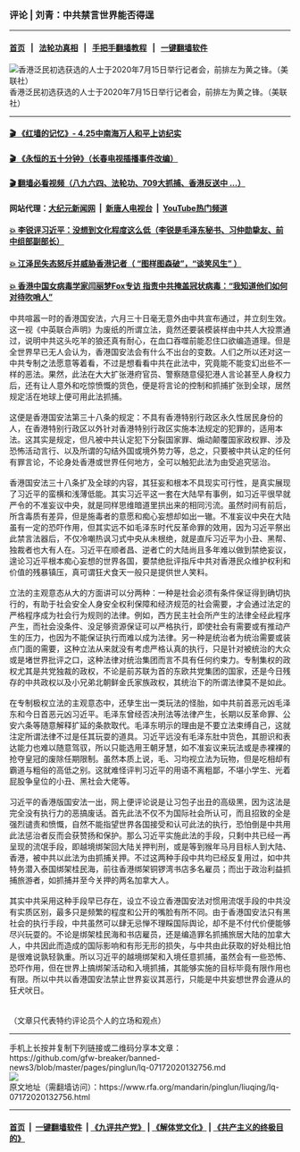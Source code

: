 ### 评论 | 刘青：中共禁言世界能否得逞 
------------------------

#### [首页](https://github.com/gfw-breaker/banned-news3/blob/master/README.md) &nbsp;&nbsp;|&nbsp;&nbsp; [法轮功真相](https://github.com/begood0513/basic/blob/master/README.md)  &nbsp;&nbsp;|&nbsp;&nbsp; [手把手翻墙教程](https://github.com/gfw-breaker/guides/wiki)  &nbsp;&nbsp;|&nbsp;&nbsp; [一键翻墙软件](https://github.com/gfw-breaker/nogfw/blob/master/README.md)  



<div id="headerimg">
 <img alt="香港泛民初选获选的人士于2020年7月15日举行记者会，前排左为黄之锋。（美联社）" src="https://www.rfa.org/mandarin/pinglun/liuqing/lq-07172020132756.html/AP_20197313649523.jpg/@@images/3fb10f10-1193-44ec-bb1c-f7e7562542a4.jpeg" title="香港泛民初选获选的人士于2020年7月15日举行记者会，前排左为黄之锋。（美联社）"/>
 <div id="headerimgcontents">
  <div id="headerimgcaption">
   <span>
    香港泛民初选获选的人士于2020年7月15日举行记者会，前排左为黄之锋。（美联社）
   </span>
   <!-- zoomattribute -->
  </div>
  <!-- headerimgcaption -->
 </div>
 <!-- headerimagecontents -->
</div>

<hr/>


#### [ 🎬  《红墙的记忆》- 4.25中南海万人和平上访纪实](http://141.164.39.94:10000/videos/legend/425.html)

#### [ 🎬  《永恒的五十分钟》（长春电视插播事件改编） ](http://141.164.39.94:10000/videos/news/ComingForYou-2.html)

#### [ 🎬  翻墙必看视频（八九六四、法轮功、709大抓捕、香港反送中 ...）](https://github.com/gfw-breaker/links/blob/master/banned.md)

#### 网站代理：[大纪元新闻网](http://167.172.10.89:10080/gb/) &nbsp;|&nbsp; [新唐人电视台](http://167.172.10.89:8808/gb/) &nbsp;|&nbsp; [YouTube热门频道](http://158.247.203.241/youtube.html)

#### [ 💥 李锐评习近平：没想到文化程度这么低（李锐是毛泽东秘书、习仲勋挚友、前中组部副部长）](http://141.164.39.94:10000/videos/res/Communist/lirui-xi.html)

#### [ 💥 江泽民失态怒斥并威胁香港记者（ “图样图森破”，“谈笑风生” ）](http://141.164.39.94:10000/videos/res/realjzm/naive.html)

#### [ 💥 香港中国女病毒学家闫丽梦Fox专访 指责中共掩盖冠状病毒：“我知道他们如何对待吹哨人”](http://141.164.39.94:10000/videos/corona/yan.html)

<div id="storytext">
 <div>
  <div class="slot_header">
  </div>
 </div>
 <p>
  中共喧嚣一时的香港国安法，六月三十日毫无意外由中共宣布通过，并立刻生效。这一视《中英联合声明》为废纸的所谓立法，竟然还要装模装样由中共人大投票通过，说明中共这头吃羊的狼还真有耐心，在血口吞噬前能忍住口欲编造道理。但是全世界早已无人会认为，香港国安法会有什么不出台的变数。人们之所以还对这一中共专制之法愿意等着看，不过是想看看中共在此法中，究竟能不能变幻出些不一样的恶法。果然，此法在大大扩张港府官员、警察随意侵犯港人言论甚至人身权力后，还有让人意外和吃惊愤慨的货色，便是将言论的控制和抓捕扩张到全球，居然规定活在地球上便可用此法抓捕。
  <br/>
  <br/>
  这便是香港国安法第三十八条的规定：不具有香港特别行政区永久性居民身份的人，在香港特别行政区以外针对香港特别行政区实施本法规定的犯罪的，适用本法。这其实是规定，但凡被中共认定犯下分裂国家罪、煽动颠覆国家政权罪、涉及恐怖活动言行、以及所谓的勾结外国或境外势力等，总之，只要被中共认定的任何有罪言论，不论身处香港或世界任何地方，全可以触犯此法为由受追究惩治。
  <br/>
  <br/>
  香港国安法三十八条扩及全球的内容，其狂妄和根本不具现实可行性，是真实展现了习近平的蛮横和浅薄低能。其实习近平这一套在大陆早有事例，如习近平很早就严令的不准妄议中央，就是同样思维暗道里拱出来的相同污流。虽然时间有前后，所含毒质有差异，但是施毒者的意愿和痴心妄想却如出一辙。不准妄议中央在大陆虽有一定的恐吓作用，但其实远不如毛泽东时代反革命罪的效用，因为习近平祭出此禁言法器后，不仅冷嘲热讽习式中央从未根绝，就是直斥习近平为小丑、黑帮、独裁者也大有人在。习近平在顺者昌、逆者亡的大陆尚且多年难以做到禁绝妄议，遑论习近平根本痴心妄想的世界各国，要禁绝批评指斥中共对香港民众维护权利和价值的残暴镇压，真可谓狂犬食天一般只是提供世人笑料。
  <br/>
  <br/>
  立法的主观意态从大的方面讲可以分两种：一种是社会必须有条件保证得到确切执行的，有助于社会安全人身安全权利保障和经济规范的社会需要，才会通过法定的严格程序成为社会行为规则的法律。例如，西方民主社会所产生的法律全经此程序产生，而社会没条件、没足够资源保证可以严格执行，即使社会有需要或有推动产生的压力，也因为不能保证执行而难以成为法律。另一种是统治者为统治需要或装点门面的需要，这种立法从来就没有考虑严格认真的执行，只是针对被统治的大众或是堵世界批评之口，这种法律对统治集团而言不具有任何约束力。专制集权的政权尤其是共党独裁的政权，不论是前苏联为首的东欧共党集团的国家，还是今日残存的中共政权以及小兄弟北朝鲜金氏家族政权，其统治下的所谓法律莫不是如此。
  <br/>
  <br/>
  在专制极权立法的主观意态中，还孳生出一类玩法的怪胎，如中共前首恶元凶毛泽东和今日首恶元凶习近平。毛泽东曾经否决刑法等法律产生，长期以反革命罪、公安六条等随意解释扩延的条款取代。毛泽东明示的理由是不要立法束缚自己，这就注定所谓法律不过是任其玩耍的道具。习近平远没有毛泽东肚中货色，其胆识和表达能力也难以随意驾驭，所以只能选用王朝牙慧，如不准妄议来玩法或是赤裸裸的抢夺皇冠的废除任期限制。虽然本质上说，毛、习均视立法为玩物，但是吃相却有霸道与粗俗的高低之别。这就难怪评判习近平的用语不离粗鄙，不堪小学生、光着屁股争皇位的小丑、黑社会大佬等。
  <br/>
  <br/>
  习近平的香港版国安法一出，网上便评论说是让习包子出丑的高级黑，因为这法是完全没有执行力的恶搞废话。首先此法不仅不为国际社会所认可，而且招致的全是强烈谴责和愤慨，自然不能指望世界各国接受和认可此法的执行，恐怕倒是中共用此法惩治者反而会获赞扬和保护。那么习近平实施此法的手段，只剩中共已经一再呈现的流氓手段，即越境绑架回大陆关押判刑，或是等到猴年马月目标人到大陆、香港，被中共以此法为由抓捕关押。不过这两种手段中共均已经反复用过，如中共特务潜入泰国绑架桂民海，前往香港绑架铜锣湾书店多名雇员；而出于政治利益抓捕旅游者，如抓捕并至今关押的两名加拿大人。
  <br/>
  <br/>
  其实中共采用这种手段早已存在，设立不设立香港国安法对惯用流氓手段的中共没有实质区别，最多只是频繁的程度和公开的嘴脸有所不同。由于香港国安法只有黑社会的执行手段，中共虽然可以肆无忌惮不理睬国际舆论，却不是不付代价便能够尽兴玩耍的。不论是绑架桂民海和书店雇员，还是编造罪名抓捕旅居大陆的加拿大人，中共因此而造成的国际影响和有形无形的损失，与中共由此获取的好处相比怕是很难说孰轻孰重。所以习近平的越境绑架和入境任意抓捕，虽然会有一些恐怖、恐吓作用，但在世界上搞绑架活动和入境抓捕，其能够实施的目标毕竟有限作用也有限。所以中共以香港国安法禁止世界妄议其恶行，只能是中共妄想世界会遵从的狂犬吠日。
  <br/>
  <br/>
  <br/>
  （文章只代表特约评论员个人的立场和观点）
 </p>
</div>

<hr/>
手机上长按并复制下列链接或二维码分享本文章：<br/>
https://github.com/gfw-breaker/banned-news3/blob/master/pages/pinglun/lq-07172020132756.md <br/>
<a href='https://github.com/gfw-breaker/banned-news3/blob/master/pages/pinglun/lq-07172020132756.md'><img src='https://github.com/gfw-breaker/banned-news3/blob/master/pages/pinglun/lq-07172020132756.md.png'/></a> <br/>
原文地址（需翻墙访问）：https://www.rfa.org/mandarin/pinglun/liuqing/lq-07172020132756.html


------------------------
#### [首页](https://github.com/gfw-breaker/banned-news3/blob/master/README.md) &nbsp;|&nbsp; [一键翻墙软件](https://github.com/gfw-breaker/nogfw/blob/master/README.md) &nbsp;| [《九评共产党》](https://github.com/gfw-breaker/9ping.md/blob/master/README.md#九评之一评共产党是什么) | [《解体党文化》](https://github.com/gfw-breaker/jtdwh.md/blob/master/README.md) | [《共产主义的终极目的》](https://github.com/gfw-breaker/gczydzjmd.md/blob/master/README.md)


<img src='http://gfw-breaker.win/banned-news3/pages/pinglun/lq-07172020132756.md' width='0px' height='0px'/>